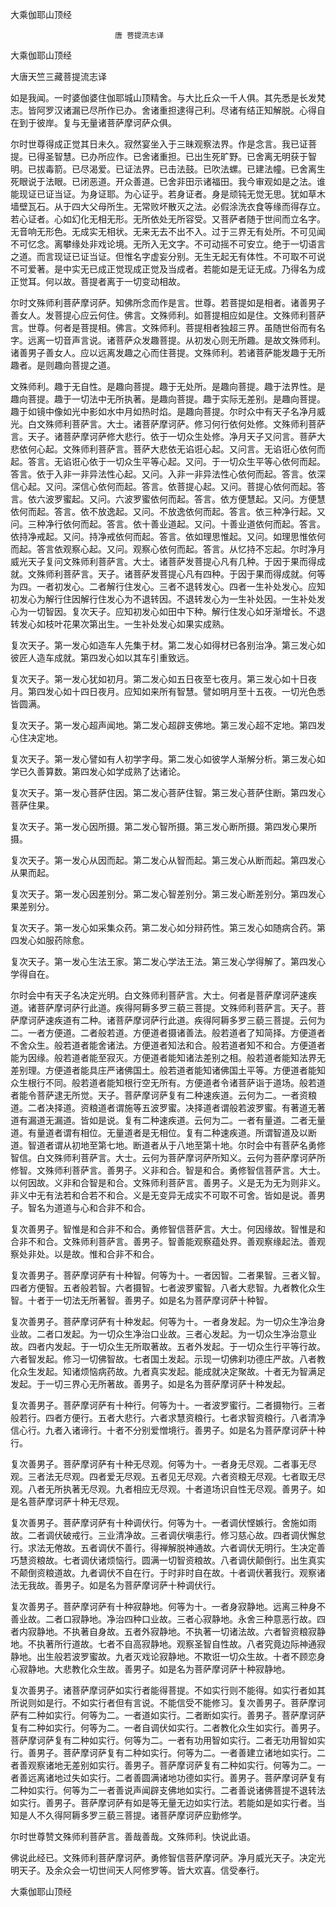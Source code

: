   大乘伽耶山顶经  

                        　　唐 菩提流志译  

大乘伽耶山顶经  

大唐天竺三藏菩提流志译  

如是我闻。一时婆伽婆住伽耶城山顶精舍。与大比丘众一千人俱。其先悉是长发梵志。皆阿罗汉诸漏已尽所作已办。舍诸重担逮得己利。尽诸有结正知解脱。心得自在到于彼岸。复与无量诸菩萨摩诃萨众俱。  

尔时世尊得成正觉其日未久。寂然宴坐入于三昧观察法界。作是念言。我已证菩提。已得圣智慧。已办所应作。已舍诸重担。已出生死旷野。已舍离无明获于智明。已拔毒箭。已尽渴爱。已证法界。已击法鼓。已吹法螺。已建法幢。已舍离生死眼说于法眼。已闭恶道。开众善道。已舍非田示诸福田。我今审观如是之法。谁能现证已证当证。为身证耶。为心证乎。若身证者。身是顽钝无觉无思。犹如草木墙壁瓦石。从于四大父母所生。无常败坏散灭之法。必假涂洗衣食等缘而得存立。若心证者。心如幻化无相无形。无所依处无所容受。又菩萨者随于世间而立名字。无音响无形色。无成实无相状。无来无去不出不入。过于三界无有处所。不可见闻不可忆念。离攀缘处非戏论境。无所入无文字。不可动摇不可安立。绝于一切语言之道。而言现证已证当证。但惟名字虚妄分别。无生无起无有体性。不可取不可说不可爱著。是中实无已成正觉现成正觉及当成者。若能如是无证无成。乃得名为成正觉耳。何以故。菩提者离于一切变动相故。  

尔时文殊师利菩萨摩诃萨。知佛所念而作是言。世尊。若菩提如是相者。诸善男子善女人。发菩提心应云何住。佛言。文殊师利。如菩提相应如是住。文殊师利菩萨言。世尊。何者是菩提相。佛言。文殊师利。菩提相者独超三界。虽随世俗而有名字。远离一切音声言说。诸菩萨众发趣菩提。从初发心则无所趣。是故文殊师利。诸善男子善女人。应以远离发趣之心而住菩提。文殊师利。若诸菩萨能发趣于无所趣者。是则趣向菩提之道。  

文殊师利。趣于无自性。是趣向菩提。趣于无处所。是趣向菩提。趣于法界性。是趣向菩提。趣于一切法中无所执著。是趣向菩提。趣于实际无差别。是趣向菩提。趣于如镜中像如光中影如水中月如热时焰。是趣向菩提。尔时众中有天子名净月威光。白文殊师利菩萨言。大士。诸菩萨摩诃萨。修习何行依何处修。文殊师利菩萨言。天子。诸菩萨摩诃萨修大悲行。依于一切众生处修。净月天子又问言。菩萨大悲依何心起。文殊师利菩萨言。菩萨大悲依无谄诳心起。又问言。无谄诳心依何而起。答言。无谄诳心依于一切众生平等心起。又问。于一切众生平等心依何而起。答言。依于入非一非异法性心起。又问。入非一非异法性心依何而起。答言。依深信心起。又问。深信心依何而起。答言。依菩提心起。又问。菩提心依何而起。答言。依六波罗蜜起。又问。六波罗蜜依何而起。答言。依方便慧起。又问。方便慧依何而起。答言。依不放逸起。又问。不放逸依何而起。答言。依三种净行起。又问。三种净行依何而起。答言。依十善业道起。又问。十善业道依何而起。答言。依持净戒起。又问。持净戒依何而起。答言。依如理思惟起。又问。如理思惟依何而起。答言依观察心起。又问。观察心依何而起。答言。从忆持不忘起。尔时净月威光天子复问文殊师利菩萨言。大士。诸菩萨发菩提心凡有几种。于因于果而得成就。文殊师利菩萨言。天子。诸菩萨发菩提心凡有四种。于因于果而得成就。何等为四。一者初发心。二者解行住发心。三者不退转发心。四者一生补处发心。应知初发心为解行住因解行住发心为不退转因。不退转发心为一生补处因。一生补处发心为一切智因。复次天子。应知初发心如田中下种。解行住发心如牙渐增长。不退转发心如枝叶花果次第出生。一生补处发心如果实成熟。  

复次天子。第一发心如造车人先集于材。第二发心如得材已各别治净。第三发心如彼匠人造车成就。第四发心如以其车引重致远。  

复次天子。第一发心犹如初月。第二发心如五日夜至七夜月。第三发心如十日夜月。第四发心如十四日夜月。应知如来所有智慧。譬如明月至十五夜。一切光色悉皆圆满。  

复次天子。第一发心超声闻地。第二发心超辟支佛地。第三发心超不定地。第四发心住决定地。  

复次天子。第一发心譬如有人初学字母。第二发心如彼学人渐解分析。第三发心如学已久善算数。第四发心如学成熟了达诸论。  

复次天子。第一发心菩萨住因。第二发心菩萨住智。第三发心菩萨住断。第四发心菩萨住果。  

复次天子。第一发心因所摄。第二发心智所摄。第三发心断所摄。第四发心果所摄。  

复次天子。第一发心从因而起。第二发心从智而起。第三发心从断而起。第四发心从果而起。  

复次天子。第一发心因差别分。第二发心智差别分。第三发心断差别分。第四发心果差别分。  

复次天子。第一发心如采集众药。第二发心如分辩药性。第三发心如随病合药。第四发心如服药除愈。  

复次天子。第一发心生法王家。第二发心学法王法。第三发心学得解了。第四发心学得自在。  

尔时会中有天子名决定光明。白文殊师利菩萨言。大士。何者是菩萨摩诃萨速疾道。诸菩萨摩诃萨行此道。疾得阿耨多罗三藐三菩提。文殊师利菩萨言。天子。菩萨摩诃萨速疾道有二种。诸菩萨摩诃萨行此道。疾得阿耨多罗三藐三菩提。云何为二。一者方便道。二者般若道。方便道者摄诸善法。般若道者了知简择。方便道者不舍众生。般若道者能舍诸法。方便道者知法和合。般若道者知不和合。方便道者能为因缘。般若道者能至寂灭。方便道者能知诸法差别之相。般若道者能知法界无差别理。方便道者能具庄严诸佛国土。般若道者能知诸佛国土平等。方便道者能知众生根行不同。般若道者能知根行空无所有。方便道者令诸菩萨诣于道场。般若道者能令菩萨逮无所觉。天子。菩萨摩诃萨复有二种速疾道。云何为二。一者资粮道。二者决择道。资粮道者谓施等五波罗蜜。决择道者谓般若波罗蜜。有著道无著道有漏道无漏道。皆如是说。复有二种速疾道。云何为二。一者有量道。二者无量道。有量道者谓有相位。无量道者是无相位。复有二种速疾道。所谓智道及以断道。智道者谓从初地至第七地。断道者从于八地至第十地。尔时会中有菩萨名勇修智信。白文殊师利菩萨言。大士。云何为菩萨摩诃萨所知义。云何为菩萨摩诃萨所修智。文殊师利菩萨言。善男子。义非和合。智是和合。勇修智信菩萨言。大士。以何因故。义非和合智是和合。文殊师利菩萨言。善男子。义是无为无为则非义。非义中无有法若和合若不和合。义是无变异无成实不可取不可舍。皆如是说。善男子。智名为道道与心和合非不和合。  

复次善男子。智惟是和合非不和合。勇修智信菩萨言。大士。何因缘故。智惟是和合非不和合。文殊师利菩萨言。善男子。智善能观察蕴处界。善观察缘起法。善观察处非处。以是故。惟和合非不和合。  

复次善男子。菩萨摩诃萨有十种智。何等为十。一者因智。二者果智。三者义智。四者方便智。五者般若智。六者摄智。七者波罗蜜智。八者大悲智。九者教化众生智。十者于一切法无所著智。善男子。如是名为菩萨摩诃萨十种智。  

复次善男子。菩萨摩诃萨有十种发起。何等为十。一者身发起。为一切众生净治身业故。二者口发起。为一切众生净治口业故。三者心发起。为一切众生净治意业故。四者内发起。于一切众生无所取著故。五者外发起。于一切众生行平等行故。六者智发起。修习一切佛智故。七者国土发起。示现一切佛刹功德庄严故。八者教化众生发起。知诸烦恼病药故。九者真实发起。能成就决定聚故。十者无为智满足发起。于一切三界心无所著故。善男子。如是名为菩萨摩诃萨十种发起。  

复次善男子。菩萨摩诃萨有十种行。何等为十。一者波罗蜜行。二者摄物行。三者般若行。四者方便行。五者大悲行。六者求慧资粮行。七者求智资粮行。八者清净信心行。九者入诸谛行。十者不分别爱憎境行。善男子。如是名为菩萨摩诃萨十种行。  

复次善男子。菩萨摩诃萨有十种无尽观。何等为十。一者身无尽观。二者事无尽观。三者法无尽观。四者爱无尽观。五者见无尽观。六者资粮无尽观。七者取无尽观。八者无所执著无尽观。九者相应无尽观。十者道场识自性无尽观。善男子。如是名菩萨摩诃萨十种无尽观。  

复次善男子。菩萨摩诃萨有十种调伏行。何等为十。一者调伏悭嫉行。舍施如雨故。二者调伏破戒行。三业清净故。三者调伏嗔恚行。修习慈心故。四者调伏懈怠行。求法无倦故。五者调伏不善行。得禅解脱神通故。六者调伏无明行。生决定善巧慧资粮故。七者调伏诸烦恼行。圆满一切智资粮故。八者调伏颠倒行。出生真实不颠倒资粮道故。九者调伏不自在行。于时非时自在故。十者调伏著我行。观察诸法无我故。善男子。如是名为菩萨摩诃萨十种调伏行。  

复次善男子。菩萨摩诃萨有十种寂静地。何等为十。一者身寂静地。远离三种身不善业故。二者口寂静地。净治四种口业故。三者心寂静地。永舍三种意恶行故。四者内寂静地。不执著自身故。五者外寂静地。不执著一切诸法故。六者智资粮寂静地。不执著所行道故。七者不自高寂静地。观察圣智自性故。八者究竟边际神通寂静地。出生般若波罗蜜故。九者灭戏论寂静地。不欺诳一切众生故。十者不顾恋身心寂静地。大悲教化众生故。善男子。如是名为菩萨摩诃萨十种寂静地。  

复次善男子。诸菩萨摩诃萨如实行者能得菩提。不如实行则不能得。如实行者如其所说则如是行。不如实行者但有言说。不能信受不能修习。复次善男子。菩萨摩诃萨有二种如实行。何等为二。一者道如实行。二者断如实行。善男子。菩萨摩诃萨复有二种如实行。何等为二。一者自调伏如实行。二者教化众生如实行。善男子。菩萨摩诃萨复有二种如实行。何等为二。一者有功用智如实行。二者无功用智如实行。善男子。菩萨摩诃萨复有二种如实行。何等为二。一者善建立诸地如实行。二者善观察诸地无差别如实行。善男子。菩萨摩诃萨复有二种如实行。何等为二。一者善远离诸地过失如实行。二者善圆满诸地功德如实行。善男子。菩萨摩诃萨复有二种如实行。何等为二一者善说声闻辟支佛地如实行。二者善说诸佛菩提不退转法如实行。善男子。菩萨摩诃萨有如是等无量无边如实行法。若能如是如实行者。当知是人不久得阿耨多罗三藐三菩提。诸菩萨摩诃萨应勤修学。  

尔时世尊赞文殊师利菩萨言。善哉善哉。文殊师利。快说此语。  

佛说此经已。文殊师利菩萨摩诃萨。勇修智信菩萨摩诃萨。净月威光天子。决定光明天子。及余众会一切世间天人阿修罗等。皆大欢喜。信受奉行。  

大乘伽耶山顶经  
